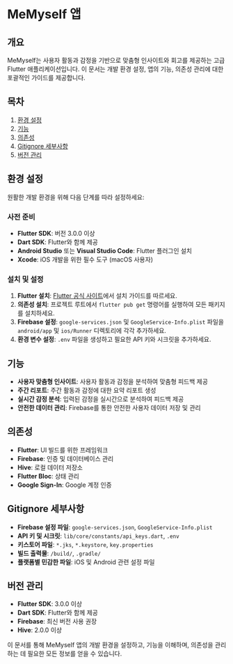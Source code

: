# MeMyself 앱

## 개요

MeMyself는 사용자 활동과 감정을 기반으로 맞춤형 인사이트와 회고를 제공하는 고급 Flutter 애플리케이션입니다. 이 문서는 개발 환경 설정, 앱의 기능, 의존성 관리에 대한 포괄적인 가이드를 제공합니다.

## 목차

1. [환경 설정](#환경-설정)
2. [기능](#기능)
3. [의존성](#의존성)
4. [Gitignore 세부사항](#gitignore-세부사항)
5. [버전 관리](#버전-관리)

## 환경 설정

원활한 개발 환경을 위해 다음 단계를 따라 설정하세요:

### 사전 준비

- **Flutter SDK**: 버전 3.0.0 이상
- **Dart SDK**: Flutter와 함께 제공
- **Android Studio** 또는 **Visual Studio Code**: Flutter 플러그인 설치
- **Xcode**: iOS 개발을 위한 필수 도구 (macOS 사용자)

### 설치 및 설정

1. **Flutter 설치**: [Flutter 공식 사이트](https://flutter.dev/docs/get-started/install)에서 설치 가이드를 따르세요.
2. **의존성 설치**: 프로젝트 루트에서 `flutter pub get` 명령어를 실행하여 모든 패키지를 설치하세요.
3. **Firebase 설정**: `google-services.json` 및 `GoogleService-Info.plist` 파일을 `android/app` 및 `ios/Runner` 디렉토리에 각각 추가하세요.
4. **환경 변수 설정**: `.env` 파일을 생성하고 필요한 API 키와 시크릿을 추가하세요.

## 기능

- **사용자 맞춤형 인사이트**: 사용자 활동과 감정을 분석하여 맞춤형 피드백 제공
- **주간 리포트**: 주간 활동과 감정에 대한 요약 리포트 생성
- **실시간 감정 분석**: 입력된 감정을 실시간으로 분석하여 피드백 제공
- **안전한 데이터 관리**: Firebase를 통한 안전한 사용자 데이터 저장 및 관리

## 의존성

- **Flutter**: UI 빌드를 위한 프레임워크
- **Firebase**: 인증 및 데이터베이스 관리
- **Hive**: 로컬 데이터 저장소
- **Flutter Bloc**: 상태 관리
- **Google Sign-In**: Google 계정 인증

## Gitignore 세부사항

- **Firebase 설정 파일**: `google-services.json`, `GoogleService-Info.plist`
- **API 키 및 시크릿**: `lib/core/constants/api_keys.dart`, `.env`
- **키스토어 파일**: `*.jks`, `*.keystore`, `key.properties`
- **빌드 출력물**: `/build/`, `.gradle/`
- **플랫폼별 민감한 파일**: iOS 및 Android 관련 설정 파일

## 버전 관리

- **Flutter SDK**: 3.0.0 이상
- **Dart SDK**: Flutter와 함께 제공
- **Firebase**: 최신 버전 사용 권장
- **Hive**: 2.0.0 이상

이 문서를 통해 MeMyself 앱의 개발 환경을 설정하고, 기능을 이해하며, 의존성을 관리하는 데 필요한 모든 정보를 얻을 수 있습니다.
